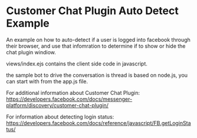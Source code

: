 Customer Chat Plugin Auto Detect Example
========================================

An example on how to auto-detect if a user is logged into facebook through their browser, 
and use that infomration to determine if to show or hide the chat plugin windiow.

views/index.ejs contains the client side code in javascript.

the sample bot to drive the conversation is thread is based on node.js, you can start with from the app.js file.

For additional information about Customer Chat Plugin: 
https://developers.facebook.com/docs/messenger-platform/discovery/customer-chat-plugin/

For information about detecting login status:
https://developers.facebook.com/docs/reference/javascript/FB.getLoginStatus/


